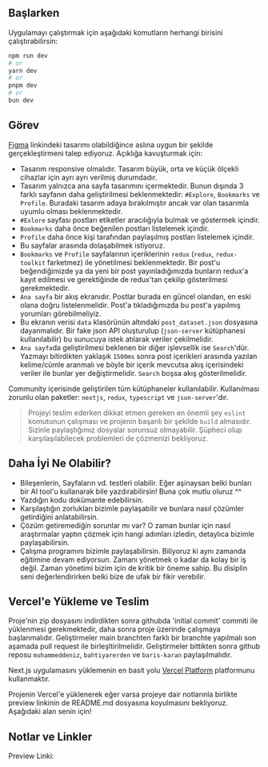 ## Başlarken

Uygulamayı çalıştırmak için aşağıdaki komutların herhangi birisini çalıştırabilirsin:

```bash
npm run dev
# or
yarn dev
# or
pnpm dev
# or
bun dev
```

## Görev

[Figma](https://www.figma.com/design/GTtrjzfO78hIUx0iXF8OhW/Doggo-FrontEnd-Task?node-id=371-3418&t=cq3ewo3a4uMk6DBe-1) linkindeki tasarımı olabildiğince aslına uygun bir şekilde gerçekleştirmeni talep ediyoruz. Açıklığa kavuşturmak için:

- Tasarım responsive olmalıdır. Tasarım büyük, orta ve küçük ölçekli cihazlar için ayrı ayrı verilmiş durumdadır.
- Tasarım yalnızca ana sayfa tasarımını içermektedir. Bunun dışında 3 farklı sayfanın daha geliştirilmesi beklenmektedir: `#Explore`, `Bookmarks` ve `Profile`. Buradaki tasarım adaya bırakılmıştır ancak var olan tasarımla uyumlu olması beklenmektedir.
- `#Exlore` sayfası postları etiketler aracılığıyla bulmak ve göstermek içindir.
- `Bookmarks` daha önce beğenilen postları listelemek içindir.
- `Profile` daha önce kişi tarafından paylaşılmış postları listelemek içindir.
- Bu sayfalar arasında dolaşabilmek istiyoruz.
- `Bookmarks` ve `Profile` sayfalarının içeriklerinin `redux` (`redux`, `redux-toolkit` farketmez) ile yönetilmesi beklenmektedir. Bir post'u beğendiğimizde ya da yeni bir post yayınladığımızda bunların redux'a kayıt edilmesi ve gerektiğinde de redux'tan çekilip gösterilmesi gerekmektedir.
- `Ana sayfa` bir akış ekranıdır. Postlar burada en güncel olandan, en eski olana doğru listelenmelidir. Post'a tıkladığımızda bu post'a yapılmış yorumları görebilmeliyiz.
- Bu ekranın verisi `data` klasörünün altındaki `post_dataset.json` dosyasına dayanmalıdır. Bir fake json API oluşturulup (`json-server` kütüphanesi kullanılabilir) bu sunucuya istek atılarak veriler çekilmelidir.
- `Ana sayfa`da geliştirilmesi beklenen bir diğer işlevsellik ise `Search`'dür. Yazmayı bitirdikten yaklaşık `1500ms` sonra post içerikleri arasında yazılan kelime/cümle aranmalı ve böyle bir içerik mevcutsa akış içerisindeki veriler ile bunlar yer değiştirmelidir. `Search` boşsa akış gösterilmelidir.

Community içerisinde geliştirilen tüm kütüphaneler kullanılabilir. Kullanılması zorunlu olan paketler: `nextjs`, `redux`, `typescript` ve `json-server`'dır.

> Projeyi teslim ederken dikkat etmen gereken en önemli şey `eslint` komutunun çalışması ve projenin başarılı bir şekilde `build` almasıdır.
> Sizinle paylaştığımız dosyalar sorunsuz olmayabilir. Şüpheci olup karşılaşılabilecek problemleri de çözmenizi bekliyoruz.

## Daha İyi Ne Olabilir?

- Bileşenlerin, Sayfaların vd. testleri olabilir. Eğer aşinaysan belki bunları bir AI tool'u kullanarak bile yazdırabilirsin! Buna çok mutlu oluruz ^^
- Yazdığın kodu dokümante edebilirsin.
- Karşılaştığın zorlukları bizimle paylaşabilir ve bunlara nasıl çözümler getirdiğini anlatabilirsin.
- Çözüm getiremediğin sorunlar mı var? O zaman bunlar için nasıl araştırmalar yaptın çözmek için hangi adımları izledin, detaylıca bizimle paylaşabilirsin.
- Çalışma programını bizimle paylaşabilirsin. Biliyoruz ki aynı zamanda eğitimine devam ediyorsun. Zamanı yönetmek o kadar da kolay bir iş değil. Zaman yönetimi bizim için de kritik bir öneme sahip. Bu disiplin seni değerlendirirken belki bize de ufak bir fikir verebilir.

## Vercel'e Yükleme ve Teslim

Proje'nin zip dosyasını indirdikten sonra githubda 'initial commit' commiti ile yüklenmesi gerekmektedir, daha sonra proje üzerinde çalışmaya başlanmalıdır. Geliştirmeler main branchten farklı bir branchte yapılmalı son aşamada pull request ile birleşltirilmelidir. Geliştirmeler bittikten sonra github reposu `muhammeddeniz`, `bahtiyarerden` ve `baris-karan` paylaşılmalıdır.

Next.js uygulamasını yüklemenin en basit yolu [Vercel Platform](https://vercel.com/new?utm_medium=default-template&filter=next.js&utm_source=create-next-app&utm_campaign=create-next-app-readme) platformunu kullanmaktır.

Projenin Vercel'e yüklenerek eğer varsa projeye dair notlarınla birlikte preview linkinin de README.md dosyasına koyulmasını bekliyoruz. Aşağıdaki alan senin için!

## Notlar ve Linkler

Preview Linki: